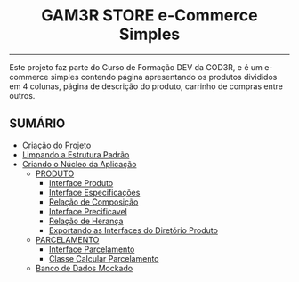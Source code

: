 <h1 align='center'>GAM3R STORE e-Commerce Simples</h1>

___

Este projeto faz parte do Curso de Formação DEV da COD3R, e é um e-commerce simples contendo página apresentando os produtos divididos em 4 colunas, página de descrição do produto, carrinho de compras entre outros.

## SUMÁRIO

- [Criação do Projeto](./DOCUMENTACAO.md/#criação-do-projeto)
- [Limpando a Estrutura Padrão](./DOCUMENTACAO.md/#limpando-a-estrutura-padrão)
- [Criando o Núcleo da Aplicação](./DOCUMENTACAO.md/#criando-o-núcleo-da-aplicação)
  - [PRODUTO](./DOCUMENTACAO.md/#produto)
    - [Interface Produto](./DOCUMENTACAO.md/#interface-produto)
    - [Interface Especificações](./DOCUMENTACAO.md/#interface-especificações)
    - [Relação de Composição](./DOCUMENTACAO.md/#relação-composição)
    - [Interface Precificavel](./DOCUMENTACAO.md/#interface-precificavel)
    - [Relação de Herança](./DOCUMENTACAO.md/#relação-de-herança)
    - [Exportando as Interfaces do Diretório Produto](./DOCUMENTACAO.md/#exportando-as-interfaces-do-diretório-produto)
  - [PARCELAMENTO](./DOCUMENTACAO.md/#parcelamento)
    - [Interface Parcelamento](./DOCUMENTACAO.md/#interface-parcelamento)
    - [Classe Calcular Parcelamento](./DOCUMENTACAO.md/#classe-calcular-parcelamento)
  - [Banco de Dados Mockado](./DOCUMENTACAO.md/#banco-de-dados-mockado)
